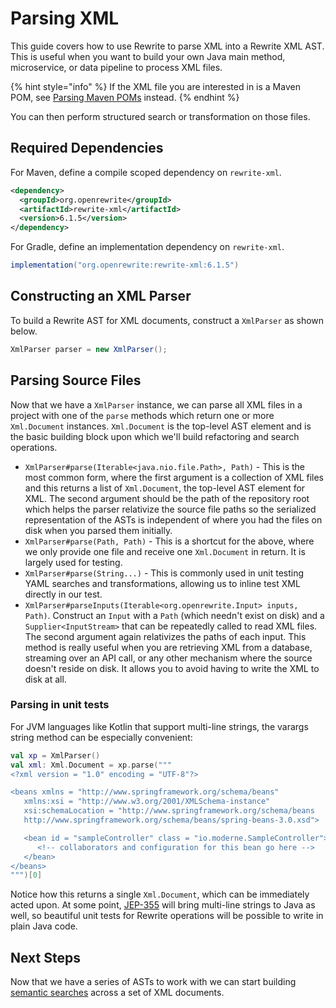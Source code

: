# Parsing XML

This guide covers how to use Rewrite to parse XML into a Rewrite XML AST. This is useful when you want to build your own Java main method, microservice, or data pipeline to process XML files.

{% hint style="info" %}
If the XML file you are interested in is a Maven POM, see [Parsing Maven POMs](../maven/parsing-maven-poms.md) instead.
{% endhint %}

You can then perform structured search or transformation on those files.

## Required Dependencies

For Maven, define a compile scoped dependency on `rewrite-xml`.

```xml
<dependency>
  <groupId>org.openrewrite</groupId>
  <artifactId>rewrite-xml</artifactId>
  <version>6.1.5</version>
</dependency>
```

For Gradle, define an implementation dependency on `rewrite-xml`.

```groovy
implementation("org.openrewrite:rewrite-xml:6.1.5")
```

## Constructing an XML Parser

To build a Rewrite AST for XML documents, construct a `XmlParser` as shown below.

```java
XmlParser parser = new XmlParser();
```

## Parsing Source Files

Now that we have a `XmlParser` instance, we can parse all XML files in a project with one of the `parse` methods which return one or more `Xml.Document` instances. `Xml.Document` is the top-level AST element and is the basic building block upon which we'll build refactoring and search operations.

* `XmlParser#parse(Iterable<java.nio.file.Path>, Path)` - This is the most common form, where the first argument is a collection of XML files and this returns a list of `Xml.Document`, the top-level AST element for XML. The second argument should be the path of the repository root which helps the parser relativize the source file paths so the serialized representation of the ASTs is independent of where you had the files on disk when you parsed them initially.
* `XmlParser#parse(Path, Path)` - This is a shortcut for the above, where we only provide one file and receive one `Xml.Document` in return. It is largely used for testing.
* `XmlParser#parse(String...)` - This is commonly used in unit testing YAML searches and transformations, allowing us to inline test XML directly in our test.
* `XmlParser#parseInputs(Iterable<org.openrewrite.Input> inputs, Path)`. Construct an `Input` with a `Path` \(which needn't exist on disk\) and a `Supplier<InputStream>` that can be repeatedly called to read XML files. The second argument again relativizes the paths of each input. This method is really useful when you are retrieving XML from a database, streaming over an API call, or any other mechanism where the source doesn't reside on disk. It allows you to avoid having to write the XML to disk at all.

### Parsing in unit tests

For JVM languages like Kotlin that support multi-line strings, the varargs string method can be especially convenient:

```kotlin
val xp = XmlParser()
val xml: Xml.Document = xp.parse("""
<?xml version = "1.0" encoding = "UTF-8"?>

<beans xmlns = "http://www.springframework.org/schema/beans"
   xmlns:xsi = "http://www.w3.org/2001/XMLSchema-instance"
   xsi:schemaLocation = "http://www.springframework.org/schema/beans
   http://www.springframework.org/schema/beans/spring-beans-3.0.xsd">

   <bean id = "sampleController" class = "io.moderne.SampleController">
      <!-- collaborators and configuration for this bean go here -->
   </bean>
</beans>
""")[0]
```

Notice how this returns a single `Xml.Document`, which can be immediately acted upon. At some point, [JEP-355](https://openjdk.java.net/jeps/355) will bring multi-line strings to Java as well, so beautiful unit tests for Rewrite operations will be possible to write in plain Java code.

## Next Steps

Now that we have a series of ASTs to work with we can start building [semantic searches](semantic-search-for-xml/) across a set of XML documents.


